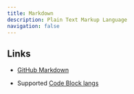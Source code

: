 ```yaml
---
title: Markdown
description: Plain Text Markup Language
navigation: false
---
```


## Links

- [GitHub Markdown](https://docs.github.com/en/get-started/writing-on-github/getting-started-with-writing-and-formatting-on-github/quickstart-for-writing-on-github)

- Supported [Code Block langs](https://github.com/jincheng9/markdown_supported_languages)
